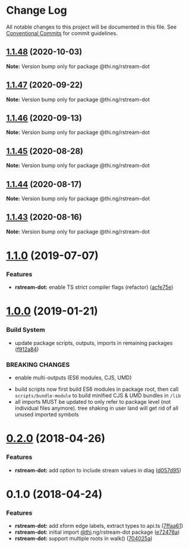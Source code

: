 # Change Log

All notable changes to this project will be documented in this file.
See [Conventional Commits](https://conventionalcommits.org) for commit guidelines.

## [1.1.48](https://github.com/thi-ng/umbrella/compare/@thi.ng/rstream-dot@1.1.47...@thi.ng/rstream-dot@1.1.48) (2020-10-03)

**Note:** Version bump only for package @thi.ng/rstream-dot





## [1.1.47](https://github.com/thi-ng/umbrella/compare/@thi.ng/rstream-dot@1.1.46...@thi.ng/rstream-dot@1.1.47) (2020-09-22)

**Note:** Version bump only for package @thi.ng/rstream-dot





## [1.1.46](https://github.com/thi-ng/umbrella/compare/@thi.ng/rstream-dot@1.1.45...@thi.ng/rstream-dot@1.1.46) (2020-09-13)

**Note:** Version bump only for package @thi.ng/rstream-dot





## [1.1.45](https://github.com/thi-ng/umbrella/compare/@thi.ng/rstream-dot@1.1.44...@thi.ng/rstream-dot@1.1.45) (2020-08-28)

**Note:** Version bump only for package @thi.ng/rstream-dot





## [1.1.44](https://github.com/thi-ng/umbrella/compare/@thi.ng/rstream-dot@1.1.43...@thi.ng/rstream-dot@1.1.44) (2020-08-17)

**Note:** Version bump only for package @thi.ng/rstream-dot





## [1.1.43](https://github.com/thi-ng/umbrella/compare/@thi.ng/rstream-dot@1.1.42...@thi.ng/rstream-dot@1.1.43) (2020-08-16)

**Note:** Version bump only for package @thi.ng/rstream-dot





# [1.1.0](https://github.com/thi-ng/umbrella/compare/@thi.ng/rstream-dot@1.0.26...@thi.ng/rstream-dot@1.1.0) (2019-07-07)

### Features

* **rstream-dot:** enable TS strict compiler flags (refactor) ([acfe75e](https://github.com/thi-ng/umbrella/commit/acfe75e))

# [1.0.0](https://github.com/thi-ng/umbrella/compare/@thi.ng/rstream-dot@0.2.64...@thi.ng/rstream-dot@1.0.0) (2019-01-21)

### Build System

* update package scripts, outputs, imports in remaining packages ([f912a84](https://github.com/thi-ng/umbrella/commit/f912a84))

### BREAKING CHANGES

* enable multi-outputs (ES6 modules, CJS, UMD)

- build scripts now first build ES6 modules in package root, then call
  `scripts/bundle-module` to build minified CJS & UMD bundles in `/lib`
- all imports MUST be updated to only refer to package level
  (not individual files anymore). tree shaking in user land will get rid of
  all unused imported symbols

<a name="0.2.0"></a>
# [0.2.0](https://github.com/thi-ng/umbrella/compare/@thi.ng/rstream-dot@0.1.2...@thi.ng/rstream-dot@0.2.0) (2018-04-26)

### Features

* **rstream-dot:** add option to include stream values in diag ([d057d95](https://github.com/thi-ng/umbrella/commit/d057d95))

<a name="0.1.0"></a>
# 0.1.0 (2018-04-24)

### Features

* **rstream-dot:** add xform edge labels, extract types to api.ts ([7ffaa61](https://github.com/thi-ng/umbrella/commit/7ffaa61))
* **rstream-dot:** initial import [@thi](https://github.com/thi).ng/rstream-dot package ([e72478a](https://github.com/thi-ng/umbrella/commit/e72478a))
* **rstream-dot:** support multiple roots in walk() ([704025a](https://github.com/thi-ng/umbrella/commit/704025a))
